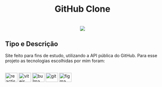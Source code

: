 <h1 align="center">GitHub Clone</h1>

<h1 align="center">
  <img src="https://lh3.googleusercontent.com/SFjT31_YdmUDFbks-QZKjhthkAv9BPnZgSn3vq7mUcYNzW8d-SX930plM09pyuXIR1UfWOUphU_szzALS5gfucQbjMaelkbtbaJdBXYc4LJu0fhmRskJAFgff6L2oku7-OO1FypeXXHJyM22cwg8euvGUXwJGC61fvpFpTRzr1V14McZQ4KBRPlS8JSUgE6Z1Ob6gofLoD-F82Pm68-zkn7pX1C26bsMPEuZ5CJXjgFZ_JX2Mvvca50wugy7lg1QXiPAe4EAVPsNsDbAglK3texb0M7KGpPoM5B16iP-dZYxlXQUncS-zAdaoS4N1D0Qrk4pkSvqAPs_-NppS0MHHFk3XyTLBEoJWQ1_ENCqZz4-lI2gI0W0IkwSILG3t2RYNDXJ8zqUxU5_afEc23qZtX-Wu55aBusx5-W15ov5MLUirMZTvtFILdH8e2XhmaG9NLoE29NAOOx4qT3w_UFE91kHf22eD9K1xALT5QXeozouOfrFOZUCvE767oGhr27wBVBn4Nyk2Zt9GWg5A29dqGZ3yTWc83LPDX2-clDQnTiWKe6-25rYdeHFAyxTmzAIZklZkGmayXghnp8PWxP93CfyLztaqUuH1w2psOfjqdfHfloTykMxTBAyyFrqrkpxBS6GHdi945LtXGZmldik6M2ECypNCBzlAx7yV9HwCZf5G5a-5Uv6LTCPCNnzVzVgNEQ4R4py2_jcojZtI6oV1BTywajHDsIcJfoKo-pjFwnJCiOO84eW5ErUvrE9LnHYPN0KyqmJPm1ULwffJNeGNtIF2OOfiHrMbubcrE6JoqjUfZ0bM27WoziS5UJuJtQHDqKwkflKonvW5VBrSnel0zq_tr2UYXECE8dMxgZpVxTq7kKRAbLxfiVrj4PUscjRGgBkm1UNMurKe6t3mYJ3MHKcSCcw6cxXzZctB9NtZyEqUxOGdQYpHemvLqga-WH5pGQIXmzmLrcbh4btB9AX1nGnfVqF-f1c0qsnDv9nBgl1cwWLWGyd=w1478-h1007-s-no?authuser=0">
</h1>

## Tipo e Descrição

Site feito para fins de estudo, utilizando a API pública do GitHub. Para esse projeto as tecnologias escolhidas por mim foram:

<div style="display: inline_block"><br>
  <img align="center" height="30" width="40" alt="reactjs" src="https://www.svgrepo.com/show/452092/react.svg">
  <img align="center" height="30" width="40" alt="vitejs" src="https://www.svgrepo.com/show/374167/vite.svg">
  <img align="center" height="30" width="40" alt="bulma" src="https://www.svgrepo.com/show/374146/typescript-official.svg">
  <img align="center" height="30" width="40" alt="git" src="https://raw.githubusercontent.com/styled-components/brand/master/styled-components.png">
  <img align="center" height="30" width="40" alt="figma" src="https://www.svgrepo.com/show/452202/figma.svg"> 
</div>
